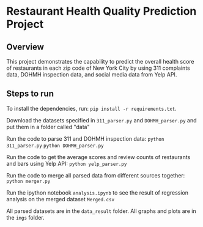 # Restaurant Health Quality Prediction Project

## Overview
This project demonstrates the capability to predict the overall health score 
of restaurants in each zip code of New York City by using 311 complaints data, 
DOHMH inspection data, and social media data from Yelp API. 

## Steps to run

To install the dependencies, run:
`pip install -r requirements.txt`.

Download the datasets specified in `311_parser.py` and `DOHMH_parser.py` and put 
them in a folder called "data"

Run the code to parse 311 and DOHMH inspection data:
`python 311_parser.py`
`python DOHMH_parser.py`

Run the code to get the average scores and review counts of restaurants and bars 
using Yelp API:
`python yelp_parser.py`

Run the code to merge all parsed data from different sources together:
`python merger.py`

Run the ipython notebook `analysis.ipynb` to see the result of regression 
analysis on the merged dataset `Merged.csv`

All parsed datasets are in the `data_result` folder.
All graphs and plots are in the `imgs` folder.
